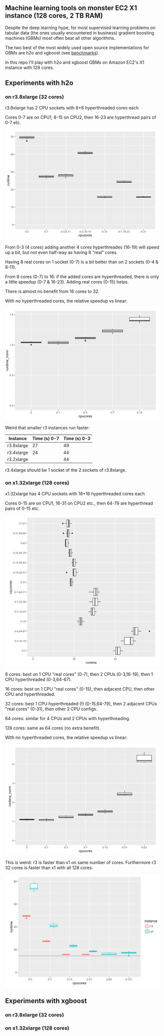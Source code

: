 
## Machine learning tools on monster EC2 X1 instance (128 cores, 2 TB RAM) 

Despite the deep learning hype, for most supervised learning problems on tabular data 
(the ones usually encountered in business) gradient boosting machines (GBMs) most often beat
all other algorithms. 

The two best of the most widely used open source implementations for GBMs 
are h2o and xgboost (see [benchmarks](https://github.com/szilard/benchm-ml)).

In this repo I'll play with h2o and xgboost GBMs on Amazon EC2's X1 instance with 128 cores.



## Experiments with h2o


### on r3.8xlarge (32 cores)

r3.8xlarge has 2 CPU sockets with 8+8 hyperthreaded cores each

Cores 0-7 are on CPU1, 8-15 on CPU2, then 16-23 are hyperthread pairs of 0-7 etc.

![img](figs/res-r3-h2o-hyper.png)

From 0-3 (4 cores) adding another 4 cores hyperthreades (16-19) will speed up a bit,
but not even half-way as having 8 "real" cores. 

Having 8 real cores on 1 socket (0-7) is a bit better than on 2 sockets (0-4 & 8-11).

From 8 cores (0-7) to 16: if the added cores are hyperthreaded, there is only a 
little speedup (0-7 & 16-23). Adding real cores (0-15) helps.

There is almost no benefit from 16 cores to 32.

With no hyperthreaded cores, the relative speedup vs linear:

![img](figs/res-r3-h2o-scaling.png)

Weird that smaller r3 instances run faster:

Instance     | Time (s) 0-7  |  Time (s) 0-3 
-------------|---------------|----------------
r3.8xlarge   |   27          |    49
r3.4xlarge   |   24          |    44 
r3.2xlarge   |               |    44

r3.4xlarge should be 1 socket of the 2 sockets of r3.8xlarge.



### on x1.32xlarge (128 cores)

x1.32xlarge has 4 CPU sockets with 16+16 hyperthreaded cores each

Cores 0-15 are on CPU1, 16-31 on CPU2 etc., then 64-79 are hyperthread pairs of 0-15 etc.

![img](figs/res-x1-h2o-hyper.png)

8 cores: best on 1 CPU "real cores" (0-7), then 2 CPUs (0-3,16-19), then 1 CPU hyperthreaded (0-3,64-67).

16 cores: best on 1 CPU "real cores" (0-15), then adjacent CPU, then other CPU and hyperthreaded.

32 cores: best 1 CPU hyperthreaded (!) (0-15,64-79), then 2 adjacent CPUs "real cores" (0-31), then other 2 CPU configs.

64 cores: similar for 4 CPUs and 2 CPUs with hyperthreading.

128 cores: same as 64 cores (no extra benefit).


With no hyperthreaded cores, the relative speedup vs linear:

![img](figs/res-x1-h2o-scaling.png)


This is weird: r3 is faster than x1 on same number of cores. Furthermore r3 32 cores is faster than x1 with all 
128 cores.

![img](figs/res-h2o.png)






## Experiments with xgboost


### on r3.8xlarge (32 cores)



### on x1.32xlarge (128 cores)


